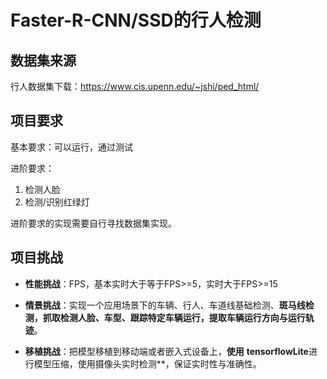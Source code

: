 # Faster-R-CNN/SSD的行人检测

## 数据集来源

行人数据集下载：<https://www.cis.upenn.edu/~jshi/ped_html/>

## 项目要求

基本要求：可以运行，通过测试

进阶要求：

1. 检测人脸
2. 检测/识别红绿灯

进阶要求的实现需要自行寻找数据集实现。

## 项目挑战

- **性能挑战**：FPS，基本实时大于等于FPS>=5，实时大于FPS>=15

- **情景挑战**：实现一个应用场景下的车辆、行人、车道线基础检测、**斑马线检测，抓取检测人脸、车型、跟踪特定车辆运行，提取车辆运行方向与运行轨迹**。

- **移植挑战**：把模型移植到移动端或者嵌入式设备上，**使用** **tensorflowLite**进行模型压缩，使用摄像头实时检测**，保证实时性与准确性。